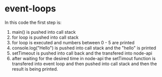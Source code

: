 # event-loops

In this code the first step is:

1. main() is pushed into call stack
2. for loop is pushed into call stack
3. for loop is executed and numbers between 0 - 5 are printed
4. console.log("Hello") is pushed into call stack and the "hello" is printed
5. setTimeout is pushed into call back and the transfered into node-api
6. after waiting for the desired time in node-api the setTimout function is transfered into event loop and then pushed into call stack and then the result is being printed.
